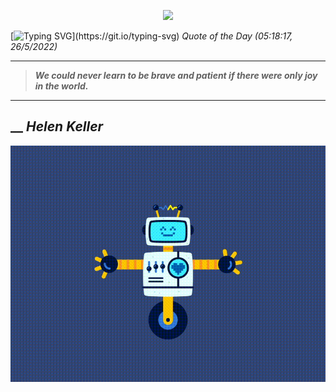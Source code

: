 <p align='center'><img src='https://komarev.com/ghpvc/?username=hungpurdie&label=Total+Vistors&color=brightgreen&style=plastic'></p> 


 [![Typing SVG](https://readme-typing-svg.herokuapp.com?font=Press+Start+2P&color=C2F784&size=35&width=900&height=100&lines=Hello+World%2C+I'm+Hung+!)](https://git.io/typing-svg) 
 _Quote of the Day (05:18:17, 26/5/2022)_
___
>**_We could never learn to be brave and patient if there were only joy in the world._**
___
## __ **_Helen Keller_** 
<p align="center"><img src="src/assets/images/robot-dancing-dribble.gif"/></p>